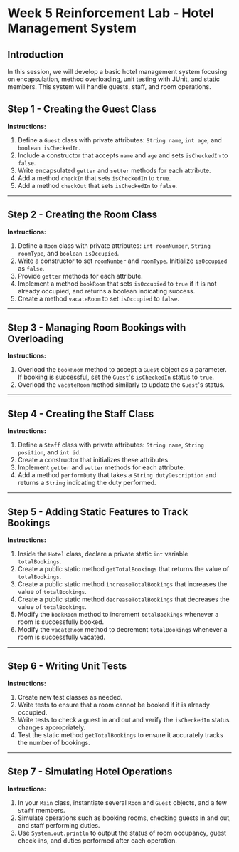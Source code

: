 # Week 5 Reinforcement Lab - Hotel Management System

## Introduction

In this session, we will develop a basic hotel management system focusing on encapsulation, method overloading, unit testing with JUnit, and static members. This system will handle guests, staff, and room operations.

## Step 1 - Creating the Guest Class

**Instructions:**

1. Define a `Guest` class with private attributes: `String name`, `int age`, and `boolean isCheckedIn`.
2. Include a constructor that accepts `name` and `age` and sets `isCheckedIn` to `false`.
3. Write encapsulated `getter` and `setter` methods for each attribute.
4. Add a method `checkIn` that sets `isCheckedIn` to `true`.
5. Add a method `checkOut` that sets `isCheckedIn` to `false`.

---

## Step 2 - Creating the Room Class

**Instructions:**

1. Define a `Room` class with private attributes: `int roomNumber`, `String roomType`, and `boolean isOccupied`.
2. Write a constructor to set `roomNumber` and `roomType`. Initialize `isOccupied` as `false`.
3. Provide `getter` methods for each attribute.
4. Implement a method `bookRoom` that sets `isOccupied` to `true` if it is not already occupied, and returns a boolean indicating success.
5. Create a method `vacateRoom` to set `isOccupied` to `false`.

---

## Step 3 - Managing Room Bookings with Overloading

**Instructions:**

1. Overload the `bookRoom` method to accept a `Guest` object as a parameter. If booking is successful, set the `Guest`'s `isCheckedIn` status to `true`.
2. Overload the `vacateRoom` method similarly to update the `Guest`'s status.

---

## Step 4 - Creating the Staff Class

**Instructions:**

1. Define a `Staff` class with private attributes: `String name`, `String position`, and `int id`.
2. Create a constructor that initializes these attributes.
3. Implement `getter` and `setter` methods for each attribute.
4. Add a method `performDuty` that takes a `String dutyDescription` and returns a `String` indicating the duty performed.

---

## Step 5 - Adding Static Features to Track Bookings

**Instructions:**

1. Inside the `Hotel` class, declare a private static `int` variable `totalBookings`.
2. Create a public static method `getTotalBookings` that returns the value of `totalBookings`.
3. Create a public static method `increaseTotalBookings` that increases the value of `totalBookings`.
4. Create a public static method `decreaseTotalBookings` that decreases the value of `totalBookings`.
5. Modify the `bookRoom` method to increment `totalBookings` whenever a room is successfully booked.
6. Modify the `vacateRoom` method to decrement `totalBookings` whenever a room is successfully vacated.

---

## Step 6 - Writing Unit Tests

**Instructions:**

1. Create new test classes as needed.
2. Write tests to ensure that a room cannot be booked if it is already occupied.
3. Write tests to check a guest in and out and verify the `isCheckedIn` status changes appropriately.
4. Test the static method `getTotalBookings` to ensure it accurately tracks the number of bookings.

---

## Step 7 - Simulating Hotel Operations

**Instructions:**

1. In your `Main` class, instantiate several `Room` and `Guest` objects, and a few `Staff` members.
2. Simulate operations such as booking rooms, checking guests in and out, and staff performing duties.
3. Use `System.out.println` to output the status of room occupancy, guest check-ins, and duties performed after each operation.

